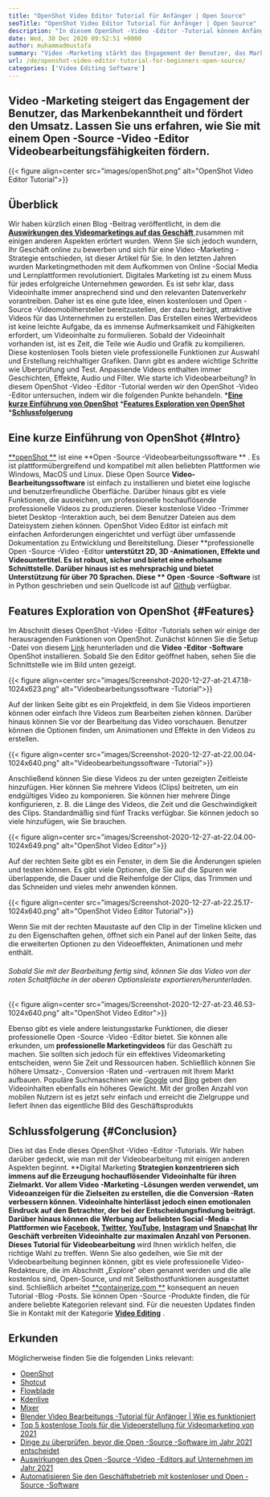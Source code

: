 ```yaml
---
title: "OpenShot Video Editor Tutorial für Anfänger | Open Source" 
seoTitle: "OpenShot Video Editor Tutorial für Anfänger | Open Source" 
description: "In diesem OpenShot -Video -Editor -Tutorial können Anfänger die Videobearbeitung beginnen. Es ist ein trendiger Video -Editor, der Funktionen wie 3D -Animationen und mehr anbietet." 
date: Wed, 30 Dec 2020 09:52:51 +0000
author: muhammadmustafa
summary: "Video -Marketing stärkt das Engagement der Benutzer, das Markenbekanntheit und steigt den Umsatz an. Lassen Sie uns erfahren, wie Sie mit einem Open -Source -Video -Editor Videobearbeitungsfähigkeiten fördern." 
url: /de/openshot-video-editor-tutorial-for-beginners-open-source/
categories: ['Video Editing Software']
---
```


## Video -Marketing steigert das Engagement der Benutzer, das Markenbekanntheit und fördert den Umsatz. Lassen Sie uns erfahren, wie Sie mit einem Open -Source -Video -Editor Videobearbeitungsfähigkeiten fördern.

{{< figure align=center src="images/openShot.png" alt="OpenShot Video Editor Tutorial">}}


## Überblick
Wir haben kürzlich einen Blog -Beitrag veröffentlicht, in dem die [**Auswirkungen des Videomarketings auf das Geschäft** ][1] zusammen mit einigen anderen Aspekten erörtert wurden. Wenn Sie sich jedoch wundern, Ihr Geschäft online zu bewerben und sich für eine Video -Marketing -Strategie entschieden, ist dieser Artikel für Sie. In den letzten Jahren wurden Marketingmethoden mit dem Aufkommen von Online -Social Media und Lernplattformen revolutioniert. Digitales Marketing ist zu einem Muss für jedes erfolgreiche Unternehmen geworden. Es ist sehr klar, dass Videoinhalte immer ansprechend sind und den relevanten Datenverkehr vorantreiben. Daher ist es eine gute Idee, einen kostenlosen und Open -Source -Videomobilhersteller bereitzustellen, der dazu beiträgt, attraktive Videos für das Unternehmen zu erstellen.
Das Erstellen eines Werbevideos ist keine leichte Aufgabe, da es immense Aufmerksamkeit und Fähigkeiten erfordert, um Videoinhalte zu formulieren. Sobald der Videoinhalt vorhanden ist, ist es Zeit, die Teile wie Audio und Grafik zu kompilieren. Diese kostenlosen Tools bieten viele professionelle Funktionen zur Auswahl und Erstellung reichhaltiger Grafiken. Dann gibt es andere wichtige Schritte wie Überprüfung und Test. Anpassende Videos enthalten immer Geschichten, Effekte, Audio und Filter. Wie starte ich Videobearbeitung? In diesem OpenShot -Video -Editor -Tutorial werden wir den OpenShot -Video -Editor untersuchen, indem wir die folgenden Punkte behandeln.
  ***[Eine kurze Einführung von OpenShot][2]** 
  ***[Features Exploration von OpenShot][3]** 
  ***[Schlussfolgerung][4]** 

## Eine kurze Einführung von OpenShot   {#Intro}
[**openShot **][5] ist eine  **Open -Source -Videobearbeitungssoftware ** . Es ist plattformübergreifend und kompatibel mit allen beliebten Plattformen wie Windows, MacOS und Linux. Diese Open Source  **Video-Bearbeitungssoftware**   ist einfach zu installieren und bietet eine logische und benutzerfreundliche Oberfläche. Darüber hinaus gibt es viele Funktionen, die ausreichen, um professionelle hochauflösende professionelle Videos zu produzieren. Dieser kostenlose Video -Trimmer bietet Desktop -Interaktion auch, bei dem Benutzer Dateien aus dem Dateisystem ziehen können. OpenShot Video Editor ist einfach mit einfachen Anforderungen eingerichtet und verfügt über umfassende Dokumentation zu Entwicklung und Bereitstellung.
Dieser **professionelle Open -Source -Video -Editor  **unterstützt 2D, 3D -Animationen, Effekte und Videountertitel. Es ist robust, sicher und bietet eine erholsame Schnittstelle. Darüber hinaus ist es mehrsprachig und bietet Unterstützung für über 70 Sprachen. Diese **  Open -Source -Software**  ist in Python geschrieben und sein Quellcode ist auf [Github][6] verfügbar.

## Features Exploration von OpenShot   {#Features}
Im Abschnitt dieses OpenShot -Video -Editor -Tutorials sehen wir einige der herausragenden Funktionen von OpenShot. Zunächst können Sie die Setup -Datei von diesem [Link][7] herunterladen und die **Video -Editor -Software**  OpenShot installieren.
Sobald Sie den Editor geöffnet haben, sehen Sie die Schnittstelle wie im Bild unten gezeigt.

{{< figure align=center src="images/Screenshot-2020-12-27-at-21.47.18-1024x623.png" alt="Videobearbeitungssoftware -Tutorial">}}

Auf der linken Seite gibt es ein Projektfeld, in dem Sie Videos importieren können oder einfach Ihre Videos zum Bearbeiten ziehen können. Darüber hinaus können Sie vor der Bearbeitung das Video vorschauen. Benutzer können die Optionen finden, um Animationen und Effekte in den Videos zu erstellen.

{{< figure align=center src="images/Screenshot-2020-12-27-at-22.00.04-1024x640.png" alt="Videobearbeitungssoftware -Tutorial">}}

Anschließend können Sie diese Videos zu der unten gezeigten Zeitleiste hinzufügen. Hier können Sie mehrere Videos (Clips) beitreten, um ein endgültiges Video zu komponieren. Sie können hier mehrere Dinge konfigurieren, z. B. die Länge des Videos, die Zeit und die Geschwindigkeit des Clips. Standardmäßig sind fünf Tracks verfügbar. Sie können jedoch so viele hinzufügen, wie Sie brauchen.

{{< figure align=center src="images/Screenshot-2020-12-27-at-22.04.00-1024x649.png" alt="OpenShot Video Editor">}}

Auf der rechten Seite gibt es ein Fenster, in dem Sie die Änderungen spielen und testen können. Es gibt viele Optionen, die Sie auf die Spuren wie überlappende, die Dauer und die Reihenfolge der Clips, das Trimmen und das Schneiden und vieles mehr anwenden können.

{{< figure align=center src="images/Screenshot-2020-12-27-at-22.25.17-1024x640.png" alt="OpenShot Video Editor Tutorial">}}

Wenn Sie mit der rechten Maustaste auf den Clip in der Timeline klicken und zu den Eigenschaften gehen, öffnet sich ein Panel auf der linken Seite, das die erweiterten Optionen zu den Videoeffekten, Animationen und mehr enthält.

###### Sobald Sie mit der Bearbeitung fertig sind, können Sie das Video von der roten Schaltfläche in der oberen Optionsleiste exportieren/herunterladen.

{{< figure align=center src="images/Screenshot-2020-12-27-at-23.46.53-1024x640.png" alt="OpenShot Video Editor">}}

Ebenso gibt es viele andere leistungsstarke Funktionen, die dieser professionelle Open -Source -Video -Editor bietet. Sie können alle erkunden, um **professionelle Marketingvideos**  für das Geschäft zu machen. Sie sollten sich jedoch für ein effektives Videomarketing entscheiden, wenn Sie Zeit und Ressourcen haben. Schließlich können Sie höhere Umsatz-, Conversion -Raten und -vertrauen mit Ihrem Markt aufbauen. Populäre Suchmaschinen wie [Google][8] und [Bing][9] geben den Videoinhalten ebenfalls ein höheres Gewicht. Mit der großen Anzahl von mobilen Nutzern ist es jetzt sehr einfach und erreicht die Zielgruppe und liefert ihnen das eigentliche Bild des Geschäftsprodukts

## Schlussfolgerung   {#Conclusion}
Dies ist das Ende dieses OpenShot -Video -Editor -Tutorials. Wir haben darüber gedeckt, wie man mit der Videobearbeitung mit einigen anderen Aspekten beginnt. **Digital Marketing  **Strategien konzentrieren sich immens auf die Erzeugung hochauflösender Videoinhalte für ihren Zielmarkt. Vor allem Video -Marketing -Lösungen werden verwendet, um Videoanzeigen für die Zielseiten zu erstellen, die die Conversion -Raten verbessern können. Videoinhalte hinterlässt jedoch einen emotionalen Eindruck auf den Betrachter, der bei der Entscheidungsfindung beiträgt. Darüber hinaus können die Werbung auf beliebten Social -Media -Plattformen wie [Facebook][10], [Twitter][11], [YouTube][12], [Instagram][13] und [Snapchat][14] Ihr Geschäft verbreiten Videoinhalte zur maximalen Anzahl von Personen. Dieses Tutorial für Videobearbeitung**   wird Ihnen wirklich helfen, die richtige Wahl zu treffen. Wenn Sie also gedeihen, wie Sie mit der Videobearbeitung beginnen können, gibt es viele professionelle Video-Redakteure, die im Abschnitt „Explore“ oben genannt werden und die alle kostenlos sind, Open-Source, und mit Selbsthostfunktionen ausgestattet sind.
Schließlich arbeitet [**containerize.com **][15] konsequent an neuen Tutorial -Blog -Posts. Sie können Open -Source -Produkte finden, die für andere beliebte Kategorien relevant sind. Für die neuesten Updates finden Sie in Kontakt mit der Kategorie  **[Video Editing][16]**  .

## Erkunden
Möglicherweise finden Sie die folgenden Links relevant:
  * [OpenShot][5]
  * [Shotcut][17]
  * [Flowblade][18]
  * [Kdenlive][19]
  * [Mixer][20]
  * [Blender Video Bearbeitungs -Tutorial für Anfänger | Wie es funktioniert][21]
  * [Top 5 kostenlose Tools für die Videoerstellung für Videomarketing von 2021][22]
  * [Dinge zu überprüfen, bevor die Open -Source -Software im Jahr 2021 entscheidet][23]
  * [Auswirkungen des Open -Source -Video -Editors auf Unternehmen im Jahr 2021][1]
  * [Automatisieren Sie den Geschäftsbetrieb mit kostenloser und Open -Source -Software][24]

  
[1]: https://blog.containerize.com/video-editing-software/how-video-editing-software-improves-business-video-marketing/
[2]: #intro
[3]: #features
[4]: #Conclusion
[5]: https://products.containerize.com/video-editing-software/openshot
[6]: https://github.com/OpenShot/openshot-qt
[7]: https://www.openshot.org/download/
[8]: https://www.google.com/
[9]: https://www.bing.com/
[10]: https://www.facebook.com/
[11]: https://twitter.com/home
[12]: https://www.youtube.com/
[13]: http://instagram.com
[14]: https://www.snapchat.com/
[15]: https://www.containerize.com/
[16]: https://products.containerize.com/video-editing-software
[17]: https://products.containerize.com/video-editing-software/shotcut
[18]: https://products.containerize.com/video-editing-software/flowblade
[19]: https://products.containerize.com/video-editing-software/kdenlive
[20]: https://products.containerize.com/video-editing-software/blender
[21]: https://blog.containerize.com/video-editing-software/blender-video-editing-tutorial-for-beginners/
[22]: https://blog.containerize.com/video-editing-software/top-5-open-source-video-editor-software-for-video-marketing/
[23]: https://blog.containerize.com/cmdb-software/things-to-review-before-opting-open-source-software-in-2021/
[24]: https://blog.containerize.com/blogging/automate-business-operations-using-open-source-software/
